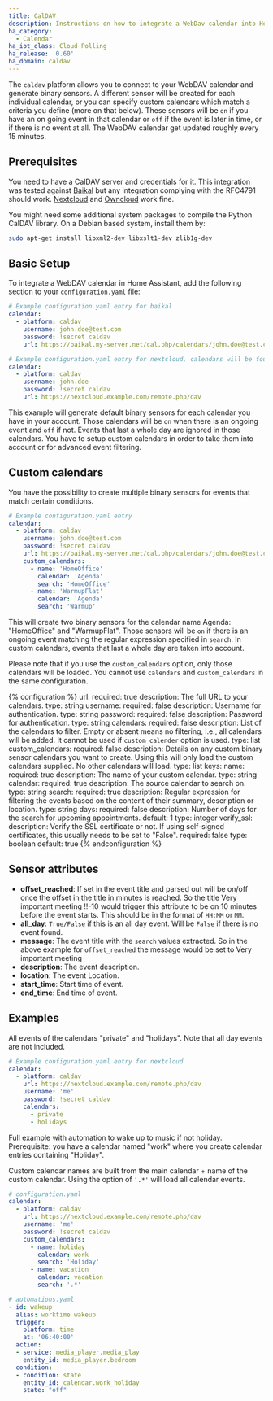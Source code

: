 ```yaml
---
title: CalDAV
description: Instructions on how to integrate a WebDav calendar into Home Assistant.
ha_category:
  - Calendar
ha_iot_class: Cloud Polling
ha_release: '0.60'
ha_domain: caldav
---
```


The `caldav` platform allows you to connect to your WebDAV calendar and generate binary sensors. A different sensor will be created for each individual calendar, or you can specify custom calendars which match a criteria you define (more on that below). These sensors will be `on` if you have an on going event in that calendar or `off` if the event is later in time, or if there is no event at all. The WebDAV calendar get updated roughly every 15 minutes.

## Prerequisites

You need to have a CalDAV server and credentials for it. This integration was tested against [Baikal](http://sabre.io/baikal/) but any integration complying with the RFC4791 should work. [Nextcloud](https://nextcloud.com/) and [Owncloud](https://owncloud.org/) work fine.

You might need some additional system packages to compile the Python CalDAV library. On a Debian based system, install them by:

```bash
sudo apt-get install libxml2-dev libxslt1-dev zlib1g-dev
```

## Basic Setup

To integrate a WebDAV calendar in Home Assistant, add the following section to your `configuration.yaml` file:

```yaml
# Example configuration.yaml entry for baikal
calendar:
  - platform: caldav
    username: john.doe@test.com
    password: !secret caldav
    url: https://baikal.my-server.net/cal.php/calendars/john.doe@test.com/default
```

```yaml
# Example configuration.yaml entry for nextcloud, calendars will be found automatically
calendar:
  - platform: caldav
    username: john.doe
    password: !secret caldav
    url: https://nextcloud.example.com/remote.php/dav
```

This example will generate default binary sensors for each calendar you have in your account. Those calendars will be `on` when there is an ongoing event and `off` if not. Events that last a whole day are ignored in those calendars. You have to setup custom calendars in order to take them into account or for advanced event filtering.

## Custom calendars

You have the possibility to create multiple binary sensors for events that match certain conditions.

```yaml
# Example configuration.yaml entry
calendar:
  - platform: caldav
    username: john.doe@test.com
    password: !secret caldav
    url: https://baikal.my-server.net/cal.php/calendars/john.doe@test.com/default
    custom_calendars:
      - name: 'HomeOffice'
        calendar: 'Agenda'
        search: 'HomeOffice'
      - name: 'WarmupFlat'
        calendar: 'Agenda'
        search: 'Warmup'
```

This will create two binary sensors for the calendar name Agenda: "HomeOffice" and "WarmupFlat". Those sensors will be `on` if there is an ongoing event matching the regular expression specified in `search`. In custom calendars, events that last a whole day are taken into account.

Please note that if you use the `custom_calendars` option, only those calendars will be loaded. You cannot use `calendars` and `custom_calendars` in the same configuration.

{% configuration %}
url:
  required: true
  description: The full URL to your calendars.
  type: string
username:
  required: false
  description: Username for authentication.
  type: string
password:
  required: false
  description: Password for authentication.
  type: string
calendars:
  required: false
  description: List of the calendars to filter. Empty or absent means no filtering, i.e., all calendars will be added. It cannot be used if `custom_calender` option is used.
  type: list
custom_calendars:
  required: false
  description: Details on any custom binary sensor calendars you want to create. Using this will only load the custom calendars supplied. No other calendars will load.
  type: list
  keys:
    name:
      required: true
      description: The name of your custom calendar.
      type: string
    calendar:
      required: true
      description: The source calendar to search on.
      type: string
    search:
      required: true
      description: Regular expression for filtering the events based on the content of their summary, description or location.
      type: string
days:
  required: false
  description: Number of days for the search for upcoming appointments.
  default: 1
  type: integer
verify_ssl:
  description: Verify the SSL certificate or not. If using self-signed certificates, this usually needs to be set to "False".
  required: false
  type: boolean
  default: true
{% endconfiguration %}

## Sensor attributes

- **offset_reached**: If set in the event title and parsed out will be on/off once the offset in the title in minutes is reached. So the title Very important meeting !!-10 would trigger this attribute to be on 10 minutes before the event starts. This should be in the format of `HH:MM` or `MM`.
- **all_day**: `True/False` if this is an all day event. Will be `False` if there is no event found.
- **message**: The event title with the `search` values extracted. So in the above example for `offset_reached` the message would be set to Very important meeting
- **description**: The event description.
- **location**: The event Location.
- **start_time**: Start time of event.
- **end_time**: End time of event.

## Examples

All events of the calendars "private" and "holidays". Note that all day events are not included.

```yaml
# Example configuration.yaml entry for nextcloud
calendar:
  - platform: caldav
    url: https://nextcloud.example.com/remote.php/dav
    username: 'me'
    password: !secret caldav
    calendars:
      - private
      - holidays
```

Full example with automation to wake up to music if not holiday. Prerequisite: you have a calendar named "work" where you create calendar entries containing "Holiday".

Custom calendar names are built from the main calendar + name of the custom calendar. Using the option of `'.*'` will load all calendar events.

```yaml
# configuration.yaml
calendar:
  - platform: caldav
    url: https://nextcloud.example.com/remote.php/dav
    username: 'me'
    password: !secret caldav
    custom_calendars:
      - name: holiday
        calendar: work
        search: 'Holiday'
      - name: vacation
        calendar: vacation
        search: '.*'

# automations.yaml
- id: wakeup
  alias: worktime wakeup
  trigger:
    platform: time
    at: '06:40:00'
  action:
  - service: media_player.media_play
    entity_id: media_player.bedroom
  condition:
  - condition: state
    entity_id: calendar.work_holiday
    state: "off"
```
